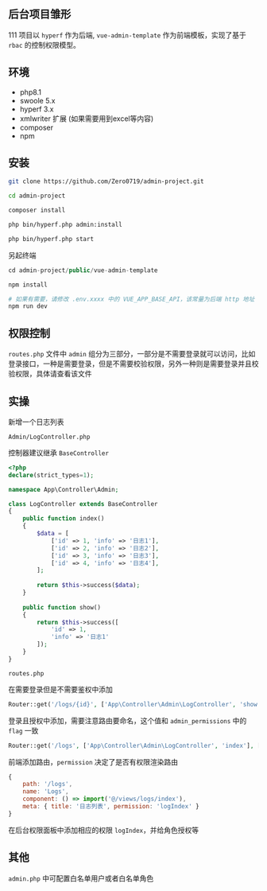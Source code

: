 ## 后台项目雏形
111
项目以 `hyperf` 作为后端, `vue-admin-template` 作为前端模板，实现了基于 `rbac` 的控制权限模型。

## 环境

* php8.1
* swoole 5.x
* hyperf 3.x
* xmlwriter 扩展 (如果需要用到excel等内容)
* composer
* npm

## 安装

```bash
git clone https://github.com/Zero0719/admin-project.git
```

```bash
cd admin-project

composer install

php bin/hyperf.php admin:install

php bin/hyperf.php start
```

另起终端

```php
cd admin-project/public/vue-admin-template

npm install

# 如果有需要，请修改 .env.xxxx 中的 VUE_APP_BASE_API，该常量为后端 http 地址
npm run dev
```

## 权限控制

`routes.php` 文件中 `admin` 组分为三部分，一部分是不需要登录就可以访问，比如登录接口，一种是需要登录，但是不需要校验权限，另外一种则是需要登录并且校验权限，具体请查看该文件

## 实操

新增一个日志列表

`Admin/LogController.php`

控制器建议继承 `BaseController`

```php
<?php
declare(strict_types=1);

namespace App\Controller\Admin;

class LogController extends BaseController 
{
    public function index() 
    {
        $data = [
            ['id' => 1, 'info' => '日志1'],
            ['id' => 2, 'info' => '日志2'],
            ['id' => 3, 'info' => '日志3'],
            ['id' => 4, 'info' => '日志4'],
        ];
        
        return $this->success($data);
    }
    
    public function show() 
    {
        return $this->success([
            'id' => 1,
            'info' => '日志1'
        ]);    
    }
}
```

`routes.php`

在需要登录但是不需要鉴权中添加

```php
Router::get('/logs/{id}', ['App\Controller\Admin\LogController', 'show']);
```

登录且授权中添加，需要注意路由要命名，这个值和 `admin_permissions` 中的 `flag` 一致
```php
Router::get('/logs', ['App\Controller\Admin\LogController', 'index'], ['name' => 'logIndex']);
```

前端添加路由，`permission` 决定了是否有权限渲染路由

```js
{
    path: '/logs',
    name: 'Logs',
    component: () => import('@/views/logs/index'),
    meta: { title: '日志列表', permission: 'logIndex' }
}
```

在后台权限面板中添加相应的权限 `logIndex`，并给角色授权等

## 其他

`admin.php` 中可配置白名单用户或者白名单角色
